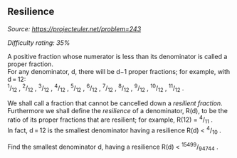 Resilience
----------

*Source: https://projecteuler.net/problem=243*


*Difficulty rating: 35%*

A positive fraction whose numerator is less than its denominator is
called a proper fraction.\
 For any denominator, d, there will be d−1 proper fractions; for
example, with d = 12:\
<sup>1</sup>/<sub>12</sub> , <sup>2</sup>/<sub>12</sub> , <sup>3</sup>/<sub>12</sub> , <sup>4</sup>/<sub>12</sub> , <sup>5</sup>/<sub>12</sub> , <sup>6</sup>/<sub>12</sub> ,
<sup>7</sup>/<sub>12</sub> , <sup>8</sup>/<sub>12</sub> , <sup>9</sup>/<sub>12</sub> , <sup>10</sup>/<sub>12</sub> , <sup>11</sup>/<sub>12</sub> .

We shall call a fraction that cannot be cancelled down a *resilient
fraction*.\
 Furthermore we shall define the *resilience* of a denominator, R(d), to
be the ratio of its proper fractions that are resilient; for example,
R(12) = <sup>4</sup>/<sub>11</sub> .\
 In fact, d = 12 is the smallest denominator having a resilience R(d) \<
<sup>4</sup>/<sub>10</sub> .

Find the smallest denominator d, having a resilience R(d) \<
<sup>15499</sup>/<sub>94744</sub> .
